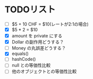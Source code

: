 # TODOリスト
- [ ] $5 + 10 CHF = $10(レートが2:1の場合)
- [x] $5 * 2 = $10
- [x] amount を private にする
- [x] Dollar の副作用どうする？
- [ ] Money の丸誤差どうする？
- [x] equals()
- [ ] hashCode()
- [ ] null との等価性比較
- [ ] 他のオブジェクトとの等価性比較